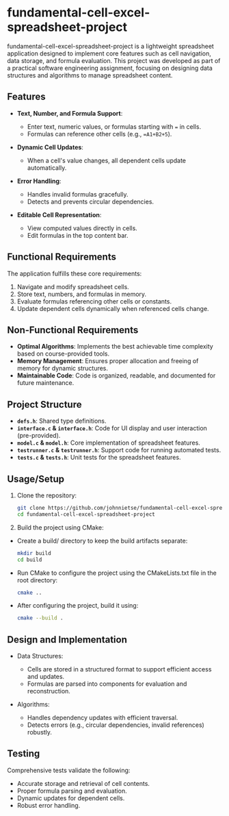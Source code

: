 # fundamental-cell-excel-spreadsheet-project

fundamental-cell-excel-spreadsheet-project is a lightweight spreadsheet application designed to implement core features such as cell navigation, data storage, and formula evaluation. This project was developed as part of a practical software engineering assignment, focusing on designing data structures and algorithms to manage spreadsheet content.

## Features

- **Text, Number, and Formula Support**:  
  - Enter text, numeric values, or formulas starting with `=` in cells.  
  - Formulas can reference other cells (e.g., `=A1+B2+5`).

- **Dynamic Cell Updates**:  
  - When a cell's value changes, all dependent cells update automatically.  

- **Error Handling**:  
  - Handles invalid formulas gracefully.  
  - Detects and prevents circular dependencies.

- **Editable Cell Representation**:  
  - View computed values directly in cells.  
  - Edit formulas in the top content bar.

## Functional Requirements

The application fulfills these core requirements:  
1. Navigate and modify spreadsheet cells.  
2. Store text, numbers, and formulas in memory.  
3. Evaluate formulas referencing other cells or constants.  
4. Update dependent cells dynamically when referenced cells change.  

## Non-Functional Requirements

- **Optimal Algorithms**: Implements the best achievable time complexity based on course-provided tools.  
- **Memory Management**: Ensures proper allocation and freeing of memory for dynamic structures.  
- **Maintainable Code**: Code is organized, readable, and documented for future maintenance.

## Project Structure

- **`defs.h`**: Shared type definitions.  
- **`interface.c` & `interface.h`**: Code for UI display and user interaction (pre-provided).  
- **`model.c` & `model.h`**: Core implementation of spreadsheet features.  
- **`testrunner.c` & `testrunner.h`**: Support code for running automated tests.  
- **`tests.c` & `tests.h`**: Unit tests for the spreadsheet features.

## Usage/Setup

1. Clone the repository:  
   ```bash
   git clone https://github.com/johnnietse/fundamental-cell-excel-spreadsheet-project.git
   cd fundamental-cell-excel-spreadsheet-project
   ```
2. Build the project using CMake:

- Create a build/ directory to keep the build artifacts separate:
  ```bash
  mkdir build
  cd build
  ```
- Run CMake to configure the project using the CMakeLists.txt file in the root directory:
  ```bash  
  cmake ..
  ```
- After configuring the project, build it using:
  ```bash  
  cmake --build .
  ```

## Design and Implementation
- Data Structures:
  - Cells are stored in a structured format to support efficient access and updates.
  - Formulas are parsed into components for evaluation and reconstruction.

- Algorithms:
  - Handles dependency updates with efficient traversal.
  - Detects errors (e.g., circular dependencies, invalid references) robustly.


## Testing
Comprehensive tests validate the following:
- Accurate storage and retrieval of cell contents.
- Proper formula parsing and evaluation.
- Dynamic updates for dependent cells.
- Robust error handling.

